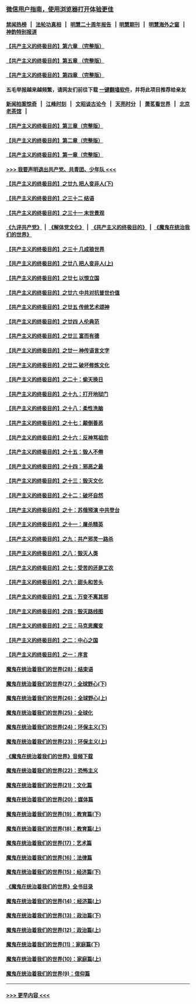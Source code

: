 ### [微信用户指南，使用浏览器打开体验更佳](https://github.com/gfw-breaker/banned-news1/blob/master/indexes/wechat-guide.md?t=0)
#### [禁闻热榜](热点新闻.md?t=0)  &nbsp;&nbsp;|&nbsp;&nbsp; [法轮功真相](https://github.com/gfw-breaker/truth/blob/master/README.md?t=0) &nbsp;&nbsp;|&nbsp;&nbsp; [明慧二十周年报告](https://github.com/gfw-breaker/mh-reports/blob/master/README.md?t=0) &nbsp;&nbsp;|&nbsp;&nbsp;[明慧期刊](https://github.com/gfw-breaker/mh-qikan) &nbsp;&nbsp;|&nbsp;&nbsp; [明慧海外之窗](https://github.com/gfw-breaker/mh-news/blob/master/README.md?t=0) &nbsp;&nbsp;|&nbsp;&nbsp; [神韵特别报道](https://github.com/gfw-breaker/mh-news/blob/master/shenyun.md?t=0)
#### [【共产主义的终极目的】第六章 （完整版）](../pages/nsc422/n11428913.md?t=02120655) 
#### [【共产主义的终极目的】第五章 （完整版）](../pages/nsc422/n11428912.md?t=02120655) 
#### [【共产主义的终极目的】第四章 （完整版）](../pages/nsc422/n11428907.md?t=02120655) 
#### 五毛举报越来越频繁，请网友们前往下载 [一键翻墙软件](https://github.com/gfw-breaker/ssr-accounts)，并将此项目推荐给亲友
#### [新闻拍案惊奇](https://github.com/gfw-breaker/banned-news1/blob/master/pages/link4.md) &nbsp;&nbsp;|&nbsp;&nbsp; [江峰时刻](https://github.com/gfw-breaker/banned-news1/blob/master/pages/link4.md) &nbsp;&nbsp;|&nbsp;&nbsp; [文昭谈古论今](https://github.com/gfw-breaker/banned-news1/blob/master/pages/link4.md) &nbsp;&nbsp;|&nbsp;&nbsp; [天亮时分](https://github.com/gfw-breaker/banned-news1/blob/master/pages/link4.md) &nbsp;&nbsp;|&nbsp;&nbsp; [萧茗看世界](https://github.com/gfw-breaker/banned-news1/blob/master/pages/link4.md) &nbsp;&nbsp;|&nbsp;&nbsp; [北京老茶馆](https://github.com/gfw-breaker/banned-news1/blob/master/pages/link4.md) &nbsp;&nbsp;|&nbsp;&nbsp; 
#### [【共产主义的终极目的】第三章（完整版）](../pages/nsc422/n11428848.md?t=02120655) 
#### [【共产主义的终极目的】第二章（完整版）](../pages/nsc422/n11428831.md?t=02120655) 
#### [【共产主义的终极目的】第一章（完整版）](../pages/nsc422/n11417651.md?t=02120655) 
#### [>>> 我要声明退出共产党、共青团、少年队 <<<](https://github.com/begood0513/goodnews/blob/master/quit/letter.md) 
#### [【共产主义的终极目的】之廿九 把人变非人(下)](../pages/nsc422/n11344140.md?t=02120655) 
#### [【共产主义的终极目的】之三十二 结语](../pages/nsc422/n11360535.md?t=02120655) 
#### [【共产主义的终极目的】之三十一 末世景观](../pages/nsc422/n11351129.md?t=02120655) 
#### [《九评共产党》](https://github.com/begood0513/9ping.md/blob/master/README.md) &nbsp;|&nbsp; [《解体党文化》](../../../../jtdwh.md/blob/master/README.md)  &nbsp;|&nbsp; [《共产主义的终极目的》](../../../../gczydzjmd.md/blob/master/README.md) &nbsp;|&nbsp; [《魔鬼在统治我们的世界》](../../../../mgztzwmdsj.md/blob/master/README.md) 
#### [【共产主义的终极目的】之三十 几成狼世界](../pages/nsc422/n11348280.md?t=02120655) 
#### [【共产主义的终极目的】之廿八 把人变非人(上)](../pages/nsc422/n11340492.md?t=02120655) 
#### [【共产主义的终极目的】之廿七 以恨立国](../pages/nsc422/n11336944.md?t=02120655) 
#### [【共产主义的终极目的】之廿六 中共对抗普世价值](../pages/nsc422/n11324785.md?t=02120655) 
#### [【共产主义的终极目的】之廿五 传统艺术颂神](../pages/nsc422/n11296396.md?t=02120655) 
#### [【共产主义的终极目的】之廿四 人伦典范](../pages/nsc422/n11296397.md?t=02120655) 
#### [【共产主义的终极目的】之廿三 富而有德](../pages/nsc422/n11283598.md?t=02120655) 
#### [【共产主义的终极目的】之廿一 神传语言文字](../pages/nsc422/n11263265.md?t=02120655) 
#### [【共产主义的终极目的】之廿二 破坏修炼文化](../pages/nsc422/n11245728.md?t=02120655) 
#### [【共产主义的终极目的】之二十：偷天换日](../pages/nsc422/n11238846.md?t=02120655) 
#### [【共产主义的终极目的】之十九：打开地狱门](../pages/nsc422/n11206376.md?t=02120655) 
#### [【共产主义的终极目的】之十八：柔性洗脑](../pages/nsc422/n11199994.md?t=02120655) 
#### [【共产主义的终极目的】之十七：颠倒善恶](../pages/nsc422/n11179782.md?t=02120655) 
#### [【共产主义的终极目的】之十六：反神骂祖宗](../pages/nsc422/n11166798.md?t=02120655) 
#### [【共产主义的终极目的】之十五：毁人不倦](../pages/nsc422/n11166792.md?t=02120655) 
#### [【共产主义的终极目的】之十四：邪恶之最](../pages/nsc422/n11150249.md?t=02120655) 
#### [【共产主义的终极目的】之十三：毁灭文化](../pages/nsc422/n11135227.md?t=02120655) 
#### [【共产主义的终极目的】之十二：破坏自然](../pages/nsc422/n11135214.md?t=02120655) 
#### [【共产主义的终极目的】之十：苏俄预演 中共登台](../pages/nsc422/n11118424.md?t=02120655) 
#### [【共产主义的终极目的】之十一：屠杀精英](../pages/nsc422/n11118442.md?t=02120655) 
#### [【共产主义的终极目的】之九：共产邪灵一路杀](../pages/nsc422/n11114139.md?t=02120655) 
#### [【共产主义的终极目的】之八：毁灭人类](../pages/nsc422/n11108503.md?t=02120655) 
#### [【共产主义的终极目的】之七：受苦的还是工农](../pages/nsc422/n11101809.md?t=02120655) 
#### [【共产主义的终极目的】之六：甜头和苦头](../pages/nsc422/n11096971.md?t=02120655) 
#### [【共产主义的终极目的】之五：万变不离其邪](../pages/nsc422/n11091285.md?t=02120655) 
#### [【共产主义的终极目的】之四：毁灭路线图](../pages/nsc422/n11086284.md?t=02120655) 
#### [【共产主义的终极目的】之三：马克思魔变](../pages/nsc422/n11061941.md?t=02120655) 
#### [【共产主义的终极目的】之二：中心之国](../pages/nsc422/n11047728.md?t=02120655) 
#### [【共产主义的终极目的】之一：序言](../pages/nsc422/n11086077.md?t=02120655) 
#### [魔鬼在统治着我们的世界(28)：结束语](../pages/nsc422/n10936246.md?t=02120655) 
#### [魔鬼在统治着我们的世界(27)：全球野心(下)](../pages/nsc422/n10928319.md?t=02120655) 
#### [魔鬼在统治着我们的世界(26)：全球野心(上)](../pages/nsc422/n10900318.md?t=02120655) 
#### [魔鬼在统治着我们的世界(25)：全球化](../pages/nsc422/n10788205.md?t=02120655) 
#### [魔鬼在统治着我们的世界(24)：环保主义(下)](../pages/nsc422/n10695307.md?t=02120655) 
#### [魔鬼在统治着我们的世界(23)：环保主义(上)](../pages/nsc422/n10688613.md?t=02120655) 
#### [《魔鬼在统治着我们的世界》音频下载](../pages/nsc422/n10635553.md?t=02120655) 
#### [魔鬼在统治着我们的世界(22)：恐怖主义](../pages/nsc422/n10614727.md?t=02120655) 
#### [魔鬼在统治着我们的世界(21)：文化篇](../pages/nsc422/n10597706.md?t=02120655) 
#### [魔鬼在统治着我们的世界(20)：媒体篇](../pages/nsc422/n10586579.md?t=02120655) 
#### [魔鬼在统治着我们的世界(19)：教育篇(下)](../pages/nsc422/n10564808.md?t=02120655) 
#### [魔鬼在统治着我们的世界(18)：教育篇(上)](../pages/nsc422/n10526970.md?t=02120655) 
#### [魔鬼在统治着我们的世界(17)：艺术篇](../pages/nsc422/n10499093.md?t=02120655) 
#### [魔鬼在统治着我们的世界(16)：法律篇](../pages/nsc422/n10485969.md?t=02120655) 
#### [魔鬼在统治着我们的世界(15)：经济篇(下)](../pages/nsc422/n10469975.md?t=02120655) 
#### [《魔鬼在统治着我们的世界》全书目录](../pages/nsc422/n10464261.md?t=02120655) 
#### [魔鬼在统治着我们的世界(14)：经济篇(上)](../pages/nsc422/n10457370.md?t=02120655) 
#### [魔鬼在统治着我们的世界(13)：政治篇(下)](../pages/nsc422/n10448270.md?t=02120655) 
#### [魔鬼在统治着我们的世界(12)：政治篇(上)](../pages/nsc422/n10444576.md?t=02120655) 
#### [魔鬼在统治着我们的世界(11)：家庭篇(下)](../pages/nsc422/n10440961.md?t=02120655) 
#### [魔鬼在统治着我们的世界(10)：家庭篇(上)](../pages/nsc422/n10435448.md?t=02120655) 
#### [魔鬼在统治着我们的世界(9)：信仰篇](../pages/nsc422/n10432159.md?t=02120655) 

----
#### [ >>> 更早内容 <<< ](../indexes/nsc422-earlier.md)
